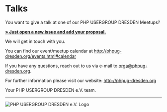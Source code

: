 # Talks

You want to give a talk at one of our PHP USERGROUP DRESDEN Meetups?

**[&raquo; Just open a new issue and add your proposal.](https://github.com/php-usergroup-dresden/talks/issues/new?template=talk-proposal.md)**

We will get in touch with you.

You can find our event/meetup calendar at http://phpug-dresden.org/events.html#calendar

If you have any questions, reach out to us via e-mail to orga@phpug-dresden.org.

For further information please visit our website: http://phpug-dresden.org

Your PHP USERGROUP DRESDEN e.V. team.

---

![PHP USERGROUP DRESDEN e.V. Logo](http://phpug-dresden.org/images/logo.png)
